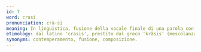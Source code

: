 ```yaml
---
id: 7
word: crasi
pronunciation: crà-si
meaning: In linguistica, fusione della vocale finale di una parola con la vocale iniziale della successiva; nella medicina ippocratica, mescolanza dei quattro umori fondamentali (sangue, flemma, bile bianca e bile nera), di cui si credeva composto l'organismo;
etimology: dal latino 'crasis', prestito dal greco 'krâsis' (mescolanza).
synonyms: contemperamento, fusione, composizione.
---
```

